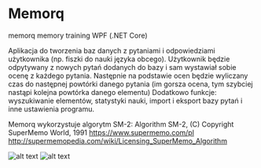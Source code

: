 # Memorq
memorq memory training WPF (.NET Core)

Aplikacja do tworzenia baz danych z pytaniami i odpowiedziami użytkownika (np. fiszki do nauki języka obcego). 
Użytkownik będzie odpytywany z nowych pytań dodanych do bazy i sam wystawiał sobie ocenę z każdego pytania.
Następnie na podstawie ocen będzie wyliczany czas do następnej powtórki danego pytania (im gorsza ocena, tym szybciej nastąpi kolejna powtórka danego elementu)
Dodatkowo funkcje: wyszukiwanie elementów, statystyki nauki, import i eksport bazy pytań i inne ustawienia programu.

Memorq wykorzystuje algorytm SM-2:
Algorithm SM-2, (C) Copyright SuperMemo World, 1991
https://www.supermemo.com/pl
http://supermemopedia.com/wiki/Licensing_SuperMemo_Algorithm

![alt text](https://i.imgur.com/AftyK3M.png)
![alt text](https://i.imgur.com/4VAjsj8.png)
